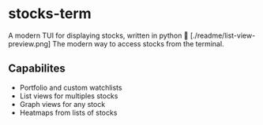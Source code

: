 # stocks-term
A modern TUI for displaying stocks, written in python 🐍
[./readme/list-view-preview.png]
The modern way to access stocks from the terminal.
## Capabilites
- Portfolio and custom watchlists
- List views for multiples stocks
- Graph views for any stock
- Heatmaps from lists of stocks
